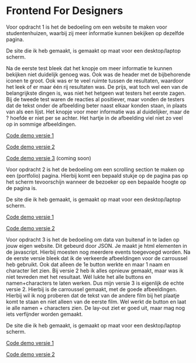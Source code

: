 # Frontend For Designers

Voor opdracht 1 is het de bedoeling om een website te maken voor studentenhuizen, waarbij zij meer informatie kunnen bekijken op dezelfde pagina.

De site die ik heb gemaakt, is gemaakt op maat voor een desktop/laptop scherm.

Na de eerste test bleek dat het knopje om meer informatie te kunnen bekijken niet duidelijk genoeg was. Ook was de header met de bijbehorende iconen te groot. Ook was er te veel ruimte tussen de resultaten, waardoor het leek of er maar één rij resultaten was. De prijs, wat toch wel een van de belangrijkste dingen is, was niet het hetgeen wat testers het eerste zagen.
Bij de tweede test waren de reacties al positiever, maar vonden de testers dat de tekst onder de afbeelding beter naast elkaar konden staan, in plaats van als een lijst. Het knopje voor meer informatie was al duidelijker, maar de ? hoefde er niet per se achter. Het hartje in de afbeelding viel niet zo veel op in sommige afbeeldingen.

[Code demo versie 1](https://github.com/AnneWS/FED/blob/master/v1/html1)

[Code demo versie 2](https://github.com/AnneWS/FED/blob/master/v2/html2)

[Code demo versie 3](FED/v3/html3) (coming soon)


Voor opdracht 2 is het de bedoeling om een scrolling section te maken op een (portfolio) pagina. Hierbij komt een bepaald stukje op de pagina pas op het scherm tevoorschijn wanneer de bezoeker op een bepaalde hoogte op de pagina is.

De site die ik heb gemaakt, is gemaakt op maat voor een desktop/laptop scherm.

[Code demo versie 1](https://github.com/AnneWS/FED/blob/master/opdracht2/v1/html)

[Code demo versie 2](https://github.com/AnneWS/FED/blob/master/opdracht2/v2/html)

Voor opdracht 3 is het de bedoeling om data van buitenaf in te laden op jouw eigen website. Dit gebeurd door JSON. Je maakt je html elementen in de javascript. Hierbij moesten nog meerdere events toegevoegd worden. Na de eerste versie bleek dat ik de verkeerde afbeeldingen voor de carroussel heb gebruikt. Ook dat alleen de 1e button werkte en maar 1 naam en character liet zien. 
Bij versie 2 heb ik alles opnieuw gemaakt, maar was ik niet tevreden met het resultaat. Wél lukte het alle buttons en namen+characters te laten werken. 
Dus mijn versie 3 is eigenlijk de echte versie 2. Hierbij is de carroussel gemaakt, met de goede afbeeldingen. Hierbij wil ik nog proberen dat de tekst van de andere film bij het plaatje komt te staan en niet alleen van de eerste film. Wel werkt de button en laat ie alle namen + characters zien. De lay-out ziet er goed uit, maar mag nog iets verfijnder worden gemaakt.

De site die ik heb gemaakt, is gemaakt op maat voor een desktop/laptop scherm.

[Code demo versie 1](https://github.com/AnneWS/FED/blob/master/opdracht3/v1/html)

[Code demo versie 2](https://github.com/AnneWS/FED/tree/master/opdracht3/v3)
